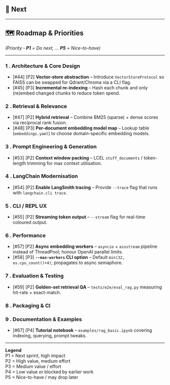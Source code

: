## 🚀 Next


---

## 🗺️ Roadmap & Priorities
*(Priority ‑ **P1** = Do next, … **P5** = Nice-to-have)*

---


### 1 . Architecture & Core Design
- [#44] [P2] **Vector-store abstraction** – Introduce `VectorStoreProtocol` so FAISS can be swapped for Qdrant/Chroma via a CLI flag.
- [#45] [P3] **Incremental re-indexing** – Hash each chunk and only (re)embed changed chunks to reduce token spend.

### 2 . Retrieval & Relevance
- [#47] [P2] **Hybrid retrieval** – Combine BM25 (sparse) + dense scores via reciprocal rank fusion.
- [#48] [P3] **Per-document embedding model map** – Lookup table (`embeddings.yaml`) to choose domain-specific embedding models.

### 3 . Prompt Engineering & Generation
- [#53] [P2] **Context window packing** – LCEL `stuff_documents` / token-length trimming for max context utilisation.

### 4 . LangChain Modernisation
- [#54] [P2] **Enable LangSmith tracing** – Provide `--trace` flag that runs with `langchain.cli trace`.

### 5 . CLI / REPL UX
- [#55] [P2] **Streaming token output** – `--stream` flag for real-time coloured output.

### 6 . Performance
- [#57] [P2] **Async embedding workers** – `asyncio` + `aiostream` pipeline instead of ThreadPool; honour OpenAI parallel limits.
- [#58] [P3] **`--max-workers` CLI option** – Default `min(32, os.cpu_count()+4)`; propagates to async semaphore.

### 7 . Evaluation & Testing
- [#59] [P2] **Golden-set retrieval QA** – `tests/e2e/eval_rag.py` measuring hit-rate + exact-match.

### 8 . Packaging & CI


### 9 . Documentation & Examples
- [#67] [P4] **Tutorial notebook** – `examples/rag_basic.ipynb` covering indexing, querying, prompt tweaks.

---

**Legend**  
P1 = Next sprint, high impact  
P2 = High value, medium effort  
P3 = Medium value / effort  
P4 = Low value or blocked by earlier work  
P5 = Nice-to-have / may drop later
